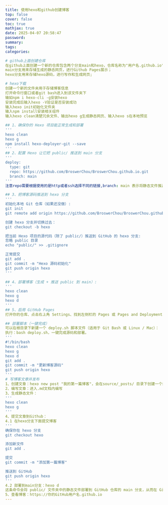 ```yaml
---
title: 使用hexo和github创建博客
top: false
cover: false
toc: true
mathjax: true
date: 2025-04-07 20:58:47
password:
summary:
tags:
categories:

# github上面创建仓库
在github上面创建一个新的仓库包含两个分支main和hexo，仓库名称为"用户名.github.io"
main分支用来存储生成的静态网页，进行Github Pages展示；
hexo分支用来存储hexo源码，进行写作和生成网页;

# hexo下载
创建一个新的文件夹用于存储博客信息
打开命令行窗口或者git bash进入到该文件夹下
输如npm i hexo-cli -g安装hexo
安装完成后输入hexo -V验证是否安装成功
输入hexo init初始化文件夹
输入npm install安装相关组件
输入hexo clean清楚冗余文件、输出hexo g生成静态网页、输入hexo s在本地预览

## 1、确保你的 Hexo 项目能正常生成和部署
'''
hexo clean
hexo g
npm install hexo-deployer-git --save
'''
## 2、配置 Hexo 让它把 public/ 推送到 main 分支
'''
deploy:
  type: git
  repo: https://github.com/BroswerChou/BroswerChou.github.io.git
  branch: main
'''
注意repo需要根据使用的是http或者ssh选择不同的链接,branch: main 表示将静态文件推送到 main 分支

## 3、把博客源码推送到 hexo 分支
'''
初始化本地 Git 仓库（如果还没做）:
git init
git remote add origin https://github.com/BroswerChou/BroswerChou.github.io.git

创建 hexo 分支并切换过去：
git checkout -b hexo

把当前 Hexo 项目的源代码（除了 public/）推送到 GitHub 的 hexo 分支:
忽略 public 目录
echo "public/" >> .gitignore

正常提交
git add .
git commit -m "Hexo 源码初始化"
git push origin hexo
'''

## 4、部署博客（生成 + 推送 public 到 main）:
'''
hexo clean
hexo g
hexo d
'''
## 5、启用 GitHub Pages
打开你的仓库、点击右上角 Settings、找到左侧栏的 Pages 或 Pages and Deployment、设置 Source 为：Deploy from a branch → 分支选择 main → 路径保持 / (root)、等几分钟后，访问：👉 https://xxx.github.io

## 部署脚本（一键完成）
可以在根目录下新建一个 deploy.sh 脚本文件（适用于 Git Bash 或 Linux / Mac）：
执行：bash deploy.sh，一键完成源码和部署。
'''
#!/bin/bash
hexo clean
hexo g
hexo d
git add .
git commit -m "更新博客源码"
git push origin hexo
'''
# 写博客文章并发布
1、创建文章：hexo new post "我的第一篇博客"，会在source/_posts/ 目录下创建一个新的 Markdown 文件
2、编写文章：进入.md文档内编写
3、生成静态文件：
'''
hexo clean
hexo g
'''
4、提交文章到Github：
4.1 在hexo分支下面提交博客
'''
确保你在 hexo 分支
git checkout hexo

添加新文件
git add .

提交
git commit -m "添加第一篇博客"

推送到 GitHub
git push origin hexo
'''
4.2 部署到main分支：hexo d
这条命令会将 public/ 文件夹中的静态文件部署到 GitHub 仓库的 main 分支，从而在 GitHub Pages 上展示你的博客。
5、查看博客：https://你的GitHub用户名.github.io
---
```




